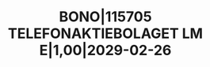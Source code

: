 ---
layout: asset
title: BONO|115705 TELEFONAKTIEBOLAGET LM E|1,00|2029-02-26
isin: XS2345996743
---